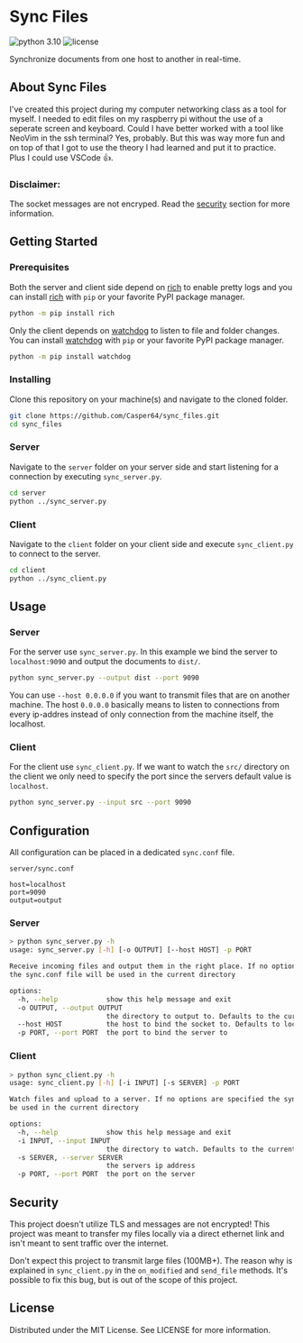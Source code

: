 # Sync Files

![python 3.10](https://img.shields.io/badge/Python-3.10-brightgreen?logo=python)
![license](https://img.shields.io/badge/license-MIT-blue)

Synchronize documents from one host to another in real-time.

## About Sync Files

I've created this project during my computer networking class as a tool for myself. I needed to edit files on my raspberry pi without the use of a seperate screen and keyboard. Could I have better worked with a tool like NeoVim in the ssh terminal? Yes, probably. But this was way more fun and on top of that I got to use the theory I had learned and put it to practice. Plus I could use VSCode :+1:.

### Disclaimer:
The socket messages are not encryped. Read the [security](#security) section for more information.

## Getting Started
### Prerequisites

Both the server and client side depend on [rich](https://github.com/Textualize/rich) to enable pretty logs and you can install [rich](https://github.com/Textualize/rich) with `pip` or your favorite PyPI package manager.
```sh
python -m pip install rich
```
Only the client depends on [watchdog](https://github.com/gorakhargosh/watchdog/) to listen to file and folder changes. You can install [watchdog](https://github.com/gorakhargosh/watchdog/) with `pip` or your favorite PyPI package manager.
```sh
python -m pip install watchdog
```

### Installing
Clone this repository on your machine(s) and navigate to the cloned folder.
```sh
git clone https://github.com/Casper64/sync_files.git
cd sync_files
```

### Server
Navigate to the `server` folder on your server side and start listening for a connection by executing `sync_server.py`.
```sh
cd server
python ../sync_server.py
```
### Client
Navigate to the `client` folder on your client side and execute `sync_client.py` to connect to the server.
```sh
cd client
python ../sync_client.py
```

## Usage
### Server
For the server use `sync_server.py`.
In this example we bind the server to `localhost:9090` and output the documents to `dist/`.
```sh
python sync_server.py --output dist --port 9090
```

You can use `--host 0.0.0.0` if you want to transmit files that are on another machine. The host `0.0.0.0` basically means to listen to connections from every ip-addres instead of only connection from the machine itself, the localhost.

### Client
For the client use `sync_client.py`.
If we want to watch the `src/` directory on the client we only need to specify the port since the servers default value is `localhost`.
```sh
python sync_server.py --input src --port 9090
```

## Configuration
All configuration can be placed in a dedicated `sync.conf` file.

`server/sync.conf`
```
host=localhost
port=9090
output=output
```

### Server
```sh
> python sync_server.py -h
usage: sync_server.py [-h] [-o OUTPUT] [--host HOST] -p PORT

Receive incoming files and output them in the right place. If no options are specified
the sync.conf file will be used in the current directory

options:
  -h, --help            show this help message and exit
  -o OUTPUT, --output OUTPUT
                        the directory to output to. Defaults to the current directory
  --host HOST           the host to bind the socket to. Defaults to localhost
  -p PORT, --port PORT  the port to bind the server to
```
### Client
```sh
> python sync_client.py -h
usage: sync_client.py [-h] [-i INPUT] [-s SERVER] -p PORT

Watch files and upload to a server. If no options are specified the sync.conf file will
be used in the current directory

options:
  -h, --help            show this help message and exit
  -i INPUT, --input INPUT
                        the directory to watch. Defaults to the current directory
  -s SERVER, --server SERVER
                        the servers ip address
  -p PORT, --port PORT  the port on the server
  ```  

## Security
This project doesn't utilize TLS and messages are not encrypted! This project was meant to transfer my files locally via a direct ethernet link and isn't meant to sent traffic over the internet.

Don't expect this project to transmit large files (100MB+). The reason why is explained in `sync_client.py` in the `on_modified` and `send_file` methods. It's possible to fix this bug, but is out of the scope of this project.
  
## License
Distributed under the MIT License. See LICENSE for more information.
